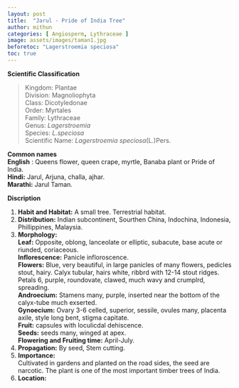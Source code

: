 ```yaml
---
layout: post
title:  "Jarul - Pride of India Tree"
author: mithun
categories: [ Angiosperm, Lythraceae ]
image: assets/images/taman1.jpg
beforetoc: "Lagerstroemia speciosa"
toc: true
---
```


**Scientific Classification**  
>Kingdom:			Plantae  
>Division:			Magnoliophyta  
>Class:				Dicotyledonae  
>Order:				Myrtales  
>Family:			Lythraceae  
>Genus:				*Lagerstroemia*  
>Species:			*L.speciosa*  
>Scientific Name:	*Lagerstroemia speciosa*(L.)Pers.  
 

**Common names**  
**English** : Queens flower, queen crape, myrtle, Banaba plant or Pride of India.  
**Hindi:** Jarul, Arjuna, challa, ajhar.  
**Marathi:** Jarul Taman.  
  
**Discription**  
1. **Habit and Habitat:** A small tree. Terrestrial habitat.  
2. **Distribution:** Indian subcontinent, Sourthen China, Indochina, Indonesia, Phillippines, Malaysia.  
3. **Morphology:**   
**Leaf:** Opposite, oblong, lanceolate or elliptic, subacute, base acute or riunded, coriaceous.  
**Inflorescence:** Panicle infloroscence.  
**Flowers:** Blue, very beautiful, in large panicles of many flowers, pedicles stout, hairy. Calyx tubular, hairs white, ribbrd with 12-14 stout ridges. Petals 6, purple, roundovate, clawed, much wavy and crumplrd, spreading.  
**Androecium:** Stamens many, purple, inserted near the bottom of the calyx-tube much exserted.  
**Gynoecium:** Ovary 3-6 celled, superior, sessile, ovules many, placenta axile, style long bent, stigma capitate.  
**Fruit:** capsules with loculicdal dehiscence.  
**Seeds:** seeds many, winged at apex.  
**Flowering and Fruiting time:** April-July.  
4. **Propagation:** By seed, Stem cutting.  
5. **Importance:**  
Cultivated in gardens and planted on the road sides, the seed are narcotic. The plant is one of the most important timber trees of India.  
6. **Location:**  
    



